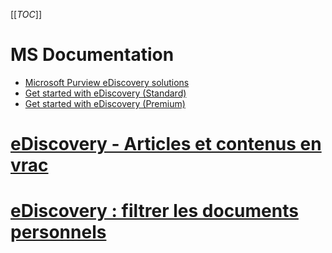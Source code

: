 [[_TOC_]]

# MS Documentation
* [Microsoft Purview eDiscovery solutions](https://learn.microsoft.com/en-us/microsoft-365/compliance/ediscovery?view=o365-worldwide)
* [Get started with eDiscovery (Standard)](https://learn.microsoft.com/en-us/microsoft-365/compliance/ediscovery-standard-get-started?view=o365-worldwide)
* [Get started with eDiscovery (Premium)](https://learn.microsoft.com/en-us/microsoft-365/compliance/ediscovery-premium-get-started?view=o365-worldwide)


# [eDiscovery - Articles et contenus en vrac](/Data-Governance-&-Protection/Tips-and-tricks/eDiscovery/eDiscovery-%2D-Articles-et-contenus-en-vrac)

# [eDiscovery : filtrer les documents personnels](/Data-Governance-&-Protection/Tips-and-tricks/eDiscovery/eDiscovery-:-filtrer-les-documents-personnels)
